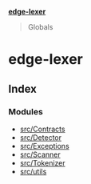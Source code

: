 **[edge-lexer](README.md)**

> Globals

# edge-lexer

## Index

### Modules

* [src/Contracts](modules/src_contracts.md)
* [src/Detector](modules/src_detector.md)
* [src/Exceptions](modules/src_exceptions.md)
* [src/Scanner](modules/src_scanner.md)
* [src/Tokenizer](modules/src_tokenizer.md)
* [src/utils](modules/src_utils.md)
